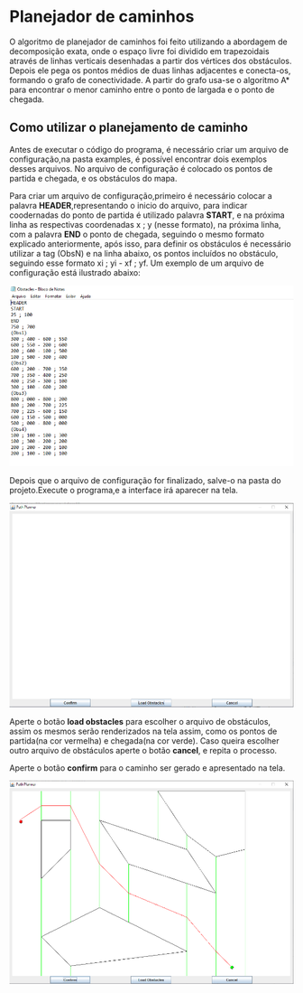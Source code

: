 # Planejador de caminhos 

O algoritmo de planejador de caminhos foi feito utilizando a abordagem de decomposição exata, onde o espaço livre foi dividido em trapezoidais através de linhas 
verticais desenhadas a partir dos vértices dos obstáculos. Depois ele pega os pontos médios de duas linhas adjacentes e conecta-os, formando  o grafo de conectividade. 
A partir do grafo usa-se o algoritmo A* para encontrar o menor caminho entre o ponto de largada e o ponto de chegada. 

## Como utilizar o planejamento de caminho 
Antes de executar o código do programa, é necessário criar um arquivo de configuração,na pasta examples, é possível encontrar dois exemplos desses arquivos. 
No arquivo de configuração é colocado os pontos de partida e chegada, e os obstáculos do mapa. 

Para criar um arquivo de configuração,primeiro é necessário colocar a palavra **HEADER**,representando o inicio do arquivo, para indicar coodernadas do ponto de partida é utilizado palavra **START**, e na próxima linha as respectivas coordenadas x ; y 
(nesse formato), na próxima linha, com a palavra **END** o ponto de chegada, seguindo o mesmo formato explicado anteriormente, após isso, para definir os obstáculos é necessário utilizar a tag (ObsN) 
e na linha abaixo, os pontos incluídos no obstáculo, seguindo esse formato xi ; yi - xf ; yf. Um exemplo de um arquivo de configuração está ilustrado abaixo: 

![obstaculos](./images/arquivoConfig.png) 

Depois que o arquivo de configuração for finalizado, salve-o na pasta do projeto.Execute o programa,e a interface irá aparecer na tela.

![Tela inicial](./images/tela_inicial.png) 

Aperte o botão **load obstacles** para escolher o arquivo de obstáculos, assim os mesmos serão renderizados na tela assim, como os pontos de partida(na cor vermelha) 
e chegada(na cor verde). Caso queira escolher outro arquivo de obstáculos aperte o botão **cancel**, e repita o processo. 

Aperte o botão **confirm** para o caminho ser gerado e apresentado na tela.

![Menor caminho](./images/menorCaminho.png) 
